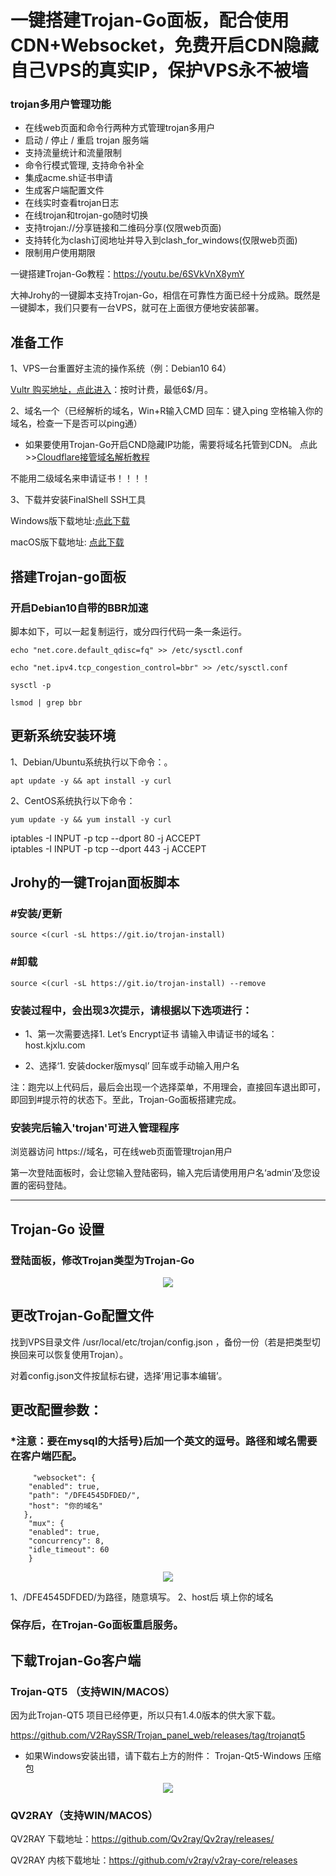 # 一键搭建Trojan-Go面板，配合使用CDN+Websocket，免费开启CDN隐藏自己VPS的真实IP，保护VPS永不被墙


### trojan多用户管理功能
- 在线web页面和命令行两种方式管理trojan多用户
- 启动 / 停止 / 重启 trojan 服务端
- 支持流量统计和流量限制
- 命令行模式管理, 支持命令补全
- 集成acme.sh证书申请
- 生成客户端配置文件
- 在线实时查看trojan日志
- 在线trojan和trojan-go随时切换
- 支持trojan://分享链接和二维码分享(仅限web页面)
- 支持转化为clash订阅地址并导入到clash_for_windows(仅限web页面)
- 限制用户使用期限

一键搭建Trojan-Go教程：https://youtu.be/6SVkVnX8ymY

大神Jrohy的一键脚本支持Trojan-Go，相信在可靠性方面已经十分成熟。既然是一键脚本，我们只要有一台VPS，就可在上面很方便地安装部署。


## 准备工作
1、VPS一台重置好主流的操作系统（例：Debian10 64）

[Vultr 购买地址，点此进入](https://www.vultr.com/?ref=8941832-8H)：按时计费，最低6$/月。

2、域名一个（已经解析的域名，Win+R输入CMD 回车：键入ping 空格输入你的域名，检查一下是否可以ping通）

- 如果要使用Trojan-Go开启CND隐藏IP功能，需要将域名托管到CDN。
点此>>[Cloudflare接管域名解析教程](https://youtu.be/1GtDTWybJNM)


不能用二级域名来申请证书！！！！

3、下载并安装FinalShell SSH工具

Windows版下载地址:[点此下载](http://www.hostbuf.com/downloads/finalshell_install.exe)

macOS版下载地址: [点此下载](http://www.hostbuf.com/downloads/finalshell_install.pkg)

## 搭建Trojan-go面板

### 开启Debian10自带的BBR加速
脚本如下，可以一起复制运行，或分四行代码一条一条运行。

    echo "net.core.default_qdisc=fq" >> /etc/sysctl.conf
       
    echo "net.ipv4.tcp_congestion_control=bbr" >> /etc/sysctl.conf
    
    sysctl -p
    
    lsmod | grep bbr
    
## 更新系统安装环境

1、Debian/Ubuntu系统执行以下命令：。

    apt update -y && apt install -y curl
    
    
2、CentOS系统执行以下命令：

    yum update -y && yum install -y curl 
    
    
 iptables -I INPUT -p tcp --dport 80 -j ACCEPT   
  iptables -I INPUT -p tcp --dport 443 -j ACCEPT   
    
    
## Jrohy的一键Trojan面板脚本
### #安装/更新

    source <(curl -sL https://git.io/trojan-install)
    
### #卸载

    source <(curl -sL https://git.io/trojan-install) --remove
    
    
### 安装过程中，会出现3次提示，请根据以下选项进行：

- 1、第一次需要选择1. Let’s Encrypt证书
   请输入申请证书的域名：host.kjxlu.com
   
- 2、选择‘1. 安装docker版mysql’
   回车或手动输入用户名
   
注：跑完以上代码后，最后会出现一个选择菜单，不用理会，直接回车退出即可，即回到#提示符的状态下。至此，Trojan-Go面板搭建完成。

    
### 安装完后输入'trojan'可进入管理程序

浏览器访问 https://域名，可在线web页面管理trojan用户

第一次登陆面板时，会让您输入登陆密码，输入完后请使用用户名‘admin’及您设置的密码登陆。

-----------------------------------

## Trojan-Go 设置

### 登陆面板，修改Trojan类型为Trojan-Go

<div align=center><img src="https://github.com/KEJIXIAOLU/Trojan/blob/main/%E6%9C%AA%E6%A0%87%E9%A2%98-3.jpg"  /></div>

## 更改Trojan-Go配置文件
找到VPS目录文件 /usr/local/etc/trojan/config.json ，备份一份（若是把类型切换回来可以恢复使用Trojan）。

对着config.json文件按鼠标右键，选择‘用记事本编辑’。
## 更改配置参数：
### *注意：要在mysql的大括号}后加一个英文的逗号。路径和域名需要在客户端匹配。

         "websocket": {
        "enabled": true,
        "path": "/DFE4545DFDED/",
        "host": "你的域名"
       },
        "mux": {
        "enabled": true,
        "concurrency": 8,
        "idle_timeout": 60
        }



<div align=center><img src="https://github.com/KEJIXIAOLU/Trojan/blob/main/%E6%9C%AA%E6%A0%87%E9%A2%981.png"  /></div>

1、/DFE4545DFDED/为路径，随意填写。
2、host后 填上你的域名

### 保存后，在Trojan-Go面板重启服务。

## 下载Trojan-Go客户端
### Trojan-QT5 （支持WIN/MACOS）
因为此Trojan-QT5 项目已经停更，所以只有1.4.0版本的供大家下载。

https://github.com/V2RaySSR/Trojan_panel_web/releases/tag/trojanqt5

- 如果Windows安装出错，请下载右上方的附件： Trojan-Qt5-Windows 压缩包

<div align=center><img src="https://github.com/KEJIXIAOLU/Trojan/blob/main/%E6%9C%AA%E6%A0%87%E9%A2%98-2.png"  /></div>

### QV2RAY（支持WIN/MACOS）

QV2RAY 下载地址：https://github.com/Qv2ray/Qv2ray/releases/

QV2RAY 内核下载地址：https://github.com/v2ray/v2ray-core/releases



